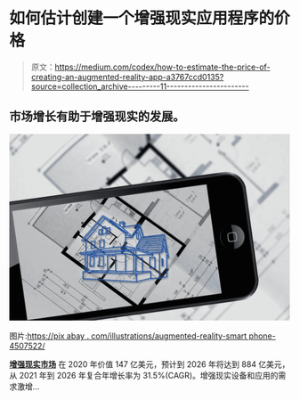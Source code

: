 # 如何估计创建一个增强现实应用程序的价格

> 原文：<https://medium.com/codex/how-to-estimate-the-price-of-creating-an-augmented-reality-app-a3767ccd0135?source=collection_archive---------11----------------------->

## 市场增长有助于增强现实的发展。

![](img/4d80e1be457a5516506fb2a7ae761e91.png)

图片:[https://pix abay . com/illustrations/augmented-reality-smart phone-4507522/](https://pixabay.com/illustrations/augmented-reality-smartphone-4507522/)

[**增强现实市场**](https://www.marketsandmarkets.com/Market-Reports/augmented-reality-market-82758548.html) 在 2020 年价值 147 亿美元，预计到 2026 年将达到 884 亿美元，从 2021 年到 2026 年复合年增长率为 31.5%(CAGR)。增强现实设备和应用的需求激增…